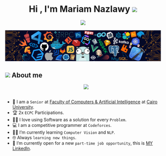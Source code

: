 
<h1 align="center">Hi , I'm Mariam Nazlawy <img src="https://media.giphy.com/media/hvRJCLFzcasrR4ia7z/giphy.gif" width="35"></h1>
<p align="center">
  <a href="https://github.com/DenverCoder1/readme-typing-svg"><img src="https://readme-typing-svg.herokuapp.com?font=Time+New+Roman&color=%23C8BE25&size=25&center=true&vCenter=true&width=600&height=100&lines=Software+Engineer;Machine+Learning+Engineer;Computer+Science+Student;Competitive+Programmer;Always+learning+new+things"></a>
</p>

![Github Banner](https://github.com/Jaydeep-Yadav/Jaydeep-Yadav/blob/main/banner.png)

## <picture><img src = "https://github.com/7oSkaaa/7oSkaaa/blob/main/Images/about_me.gif?raw=true" width = 50px></picture> About me

<picture> <img align="right" src="https://github.com/7oSkaaa/7oSkaaa/blob/main/Images/Right_Side.gif?raw=true" width = 250px></picture>

<br><br>

- :school: I am a `Senior` at [Faculty of Computers & Artificial Intelligence](http://newecom.fci-cu.edu.eg/#/) at [Cairo University](https://cu.edu.eg/Home).
- :trophy: 2x `ECPC` Participations.  
- :technologist: I love using Software as a solution for every `Problem`.
- :computer: I am a competitive programmer at `Codeforces`.
- :student: I’m currently learning `Computer Vision` and `NLP`.
- :nerd_face: Always `learning new things`.
- :thinking: I’m currently open for a new `part-time job opportunity`, this is [MY LinkedIn](https://www.linkedin.com/in/mariam-nzlawy-5bb616205/).
<br>

<!--
**Mariam-Nazlawy/Mariam-nazlawy** is a ✨ _special_ ✨ repository because its `README.md` (this file) appears on your GitHub profile.

Here are some ideas to get you started:

- 🔭 I’m currently working on ...
- 🌱 I’m currently learning ...
- 👯 I’m looking to collaborate on ...
- 🤔 I’m looking for help with ...
- 💬 Ask me about ...
- 📫 How to reach me: ...
- 😄 Pronouns: ...
- ⚡ Fun fact: ...
-->

